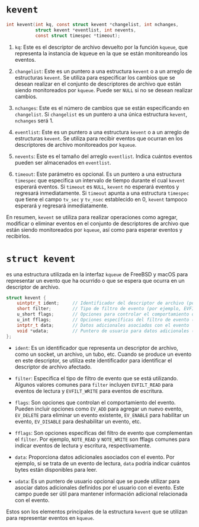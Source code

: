 # `kevent`

```c
int kevent(int kq, const struct kevent *changelist, int nchanges,
           struct kevent *eventlist, int nevents,
           const struct timespec *timeout);
```

1. `kq`: Este es el descriptor de archivo devuelto por la función `kqueue`, que representa la instancia de kqueue en la que se están monitoreando los eventos.

2. `changelist`: Este es un puntero a una estructura `kevent` o a un arreglo de estructuras `kevent`. Se utiliza para especificar los cambios que se desean realizar en el conjunto de descriptores de archivo que están siendo monitoreados por `kqueue`. Puede ser `NULL` si no se desean realizar cambios.

3. `nchanges`: Este es el número de cambios que se están especificando en `changelist`. Si `changelist` es un puntero a una única estructura `kevent`, `nchanges` será 1.

4. `eventlist`: Este es un puntero a una estructura `kevent` o a un arreglo de estructuras `kevent`. Se utiliza para recibir eventos que ocurran en los descriptores de archivo monitoreados por `kqueue`.

5. `nevents`: Este es el tamaño del arreglo `eventlist`. Indica cuántos eventos pueden ser almacenados en `eventlist`.

6. `timeout`: Este parámetro es opcional. Es un puntero a una estructura `timespec` que especifica un intervalo de tiempo durante el cual `kevent` esperará eventos. Si `timeout` es `NULL`, `kevent` no esperará eventos y regresará inmediatamente. Si `timeout` apunta a una estructura `timespec` que tiene el campo `tv_sec` y `tv_nsec` establecido en 0, `kevent` tampoco esperará y regresará inmediatamente.

En resumen, `kevent` se utiliza para realizar operaciones como agregar, modificar o eliminar eventos en el conjunto de descriptores de archivo que están siendo monitoreados por `kqueue`, así como para esperar eventos y recibirlos.


# `struct kevent`
es una estructura utilizada en la interfaz `kqueue` de FreeBSD y macOS para representar un evento que ha ocurrido o que se espera que ocurra en un descriptor de archivo.

```cpp
struct kevent {
    uintptr_t ident;     // Identificador del descriptor de archivo (por ejemplo, un socket)
    short filter;        // Tipo de filtro de evento (por ejemplo, EVFILT_READ, EVFILT_WRITE)
    u_short flags;       // Opciones para controlar el comportamiento del evento
    u_int fflags;        // Opciones específicas del filtro de evento (por ejemplo, NOTE_READ, NOTE_WRITE)
    intptr_t data;       // Datos adicionales asociados con el evento
    void *udata;         // Puntero de usuario para datos adicionales (opcionalmente utilizado por el usuario)
};
```

- `ident`: Es un identificador que representa un descriptor de archivo, como un socket, un archivo, un tubo, etc. Cuando se produce un evento en este descriptor, se utiliza este identificador para identificar el descriptor de archivo afectado.

- `filter`: Especifica el tipo de filtro de evento que se está utilizando. Algunos valores comunes para `filter` incluyen `EVFILT_READ` para eventos de lectura y `EVFILT_WRITE` para eventos de escritura.

- `flags`: Son opciones que controlan el comportamiento del evento. Pueden incluir opciones como `EV_ADD` para agregar un nuevo evento, `EV_DELETE` para eliminar un evento existente, `EV_ENABLE` para habilitar un evento, `EV_DISABLE` para deshabilitar un evento, etc.

- `fflags`: Son opciones específicas del filtro de evento que complementan el `filter`. Por ejemplo, `NOTE_READ` y `NOTE_WRITE` son fflags comunes para indicar eventos de lectura y escritura, respectivamente.

- `data`: Proporciona datos adicionales asociados con el evento. Por ejemplo, si se trata de un evento de lectura, `data` podría indicar cuántos bytes están disponibles para leer.

- `udata`: Es un puntero de usuario opcional que se puede utilizar para asociar datos adicionales definidos por el usuario con el evento. Este campo puede ser útil para mantener información adicional relacionada con el evento.

Estos son los elementos principales de la estructura `kevent` que se utilizan para representar eventos en `kqueue`.
